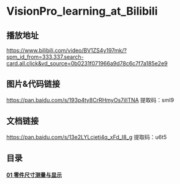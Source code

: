 # VisionPro_learning_at_Bilibili

## 播放地址
https://www.bilibili.com/video/BV1ZS4y197mk/?spm_id_from=333.337.search-card.all.click&vd_source=0b0231f071966a9d78c6c7f7a185e2e9

## 图片&代码链接
https://pan.baidu.com/s/193p4ty8CrRHmyOs7illTNA 提取码：sml9

## 文档链接
https://pan.baidu.com/s/13e2LYLcieti4q_xFd_I8_g 提取码：u6t5

## 目录

#### [01 零件尺寸测量与显示](01_零件尺寸测量与显示/01_零件尺寸测量与显示.md)






























